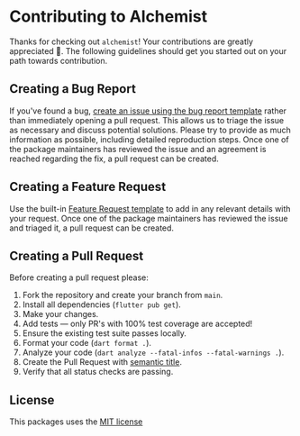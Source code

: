 # Contributing to Alchemist

Thanks for checking out `alchemist`! Your contributions are greatly appreciated 🎉. 
The following guidelines should get you started out on your path towards contribution.

## Creating a Bug Report

If you've found a bug, [create an issue using the bug report template][bug_report_template] rather than immediately opening a pull request. This allows us to triage the issue as necessary and discuss potential solutions. Please try to provide as much information as possible, including detailed reproduction steps. Once one of the package maintainers has reviewed the issue and an agreement is reached regarding the fix, a pull request can be created.

## Creating a Feature Request

Use the built-in [Feature Request template][feature_request_template] to add in any relevant details with your request. Once one of the package maintainers has reviewed the issue and triaged it, a pull request can be created.

## Creating a Pull Request

Before creating a pull request please:

1. Fork the repository and create your branch from `main`.
2. Install all dependencies (`flutter pub get`).
3. Make your changes.
4. Add tests — only PR's with 100% test coverage are accepted!
5. Ensure the existing test suite passes locally.
6. Format your code (`dart format .`).
7. Analyze your code (`dart analyze --fatal-infos --fatal-warnings .`).
8. Create the Pull Request with [semantic title](https://github.com/zeke/semantic-pull-requests).
9. Verify that all status checks are passing.

## License

This packages uses the [MIT license](https://github.com/Betterment/alchemist/blob/main/LICENSE)

[bug_report_template]:  https://github.com/Betterment/alchemist/issues/new?assignees=&labels=&template=bug_report.yaml
[feature_request_template]:  https://github.com/Betterment/alchemist/issues/new?assignees=&labels=&template=feature_request.yaml

